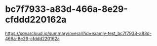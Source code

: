 # bc7f7933-a83d-466a-8e29-cfddd220162a
https://sonarcloud.io/summary/overall?id=examly-test_bc7f7933-a83d-466a-8e29-cfddd220162a
